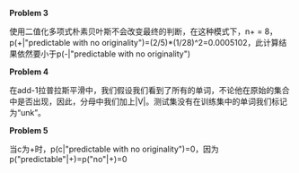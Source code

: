 **Problem 3**

使用二值化多项式朴素贝叶斯不会改变最终的判断，在这种模式下，n+ = 8，p(+|"predictable with no originality")=(2/5)*(1/28)^2=0.0005102，此计算结果依然要小于p(-|"predictable with no originality")

**Problem 4**

在add-1拉普拉斯平滑中，我们假设我们看到了所有的单词，不论他在原始的集合中是否出现，因此，分母中我们加上|V|。测试集没有在训练集中的单词我们标记为“unk”。

**Problem 5**

当c为+时，p(c|"predictable with no originality")=0，因为p("predictable"|+)=p("no"|+)=0